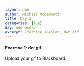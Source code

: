 ```yaml
---
layout: due
author: Michael McDermott
title: Day 2
categories: [due]
day: wednesday
excerpt: Exercise 1&colon; dot gif
---
```

#### Exercise 1: dot gif
Upload your gif to Blackboard.
